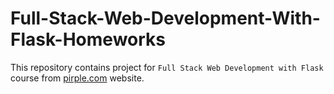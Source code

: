 # Full-Stack-Web-Development-With-Flask-Homeworks

This repository contains project for `Full Stack Web Development with Flask` course from [pirple.com](https://www.pirple.com/) website.
